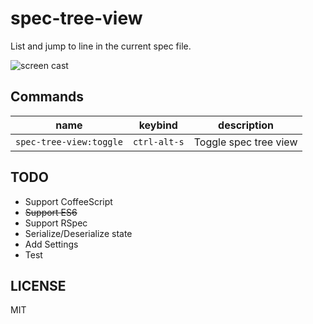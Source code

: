 # spec-tree-view

List and jump to line in the current spec file.

![screen cast](https://raw.github.com/hokaccha/atom-spec-tree-view/master/spec-tree-view.gif)

## Commands

|name|keybind|description|
|----|-------|-----------|
|`spec-tree-view:toggle`|`ctrl-alt-s`|Toggle spec tree view|

## TODO

* Support CoffeeScript
* ~~Support ES6~~
* Support RSpec
* Serialize/Deserialize state
* Add Settings
* Test

## LICENSE

MIT
